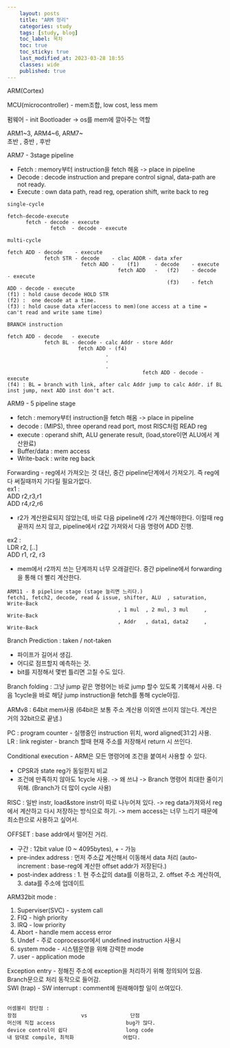 ```yaml
---
    layout: posts
    title: "ARM 정리"
    categories: study
    tags: [study, blog]
    toc_label: 목차
    toc: true
    toc_sticky: true
    last_modified_at: 2023-03-28 18:55
    classes: wide
    published: true
---
```


ARM(Cortex)  

MCU(microcontroller) - mem조합, low cost, less mem  

펌웨어 - init Bootloader -> os를 mem에 깔아주는 역할  

ARM1~3, ARM4~6, ARM7~  
초반  , 중반   , 후반  

ARM7 - 3stage pipeline  
- Fetch : memory부터 instruction을 fetch 해옴 -> place in pipeline  
- Decode : decode instruction and prepare control signal, data-path are not ready.  
- Execute : own data path, read reg, operation shift, write back to reg  

```
single-cycle

fetch-decode-execute  
      fetch - decode - execute  
              fetch  - decode - execute  

multi-cycle

fetch ADD - decode    - execute  
            fetch STR - decode    - clac ADDR - data xfer  
                        fetch ADD -    (f1)     - decode    - execute  
                                    fetch ADD   -   (f2)    - decode    - execute  
                                                    (f3)    - fetch ADD - decode - execute  
(f1) : hold cause decode HOLD STR  
(f2) :  one decode at a time.  
(f3) : hold cause data xfer(access to mem)(one access at a time = can't read and write same time)  

BRANCH instruction

fetch ADD - decode   - execute  
            fetch BL - decode - calc Addr - store Addr  
                       fetch ADD - (f4)  
                                .  
                                .  
                                .  
                                            fetch ADD - decode - execute  
(f4) : BL = branch with link, after calc Addr jump to calc Addr. if BL inst jump, next ADD inst don't act.  
```

ARM9 - 5 pipeline stage  
- fetch : memory부터 instruction을 fetch 해옴 -> place in pipeline  
- decode : (MIPS), three operand read port, most RISC처럼 READ reg  
- execute : operand shift, ALU generate result, (load,store이면 ALU에서 계산완료)  
- Buffer/data : mem access  
- Write-back : write reg back  

Forwarding - reg에서 가져오는 것 대신, 중간 pipeline단계에서 가져오기.  즉 reg에 다 써질때까지 기다릴 필요가없다.  
ex1 :  
ADD r2,r3,r1  
ADD r4,r2,r6  
- r2가 계산완료되지 않았는데, 바로 다음 pipeline에 r2가 계산해야한다. 이럴때 reg 끝까지 쓰지 않고, pipeline에서 r2값 가져와서 다음 명령어 ADD 진행.  

ex2 :  
LDR r2, [..]  
ADD r1, r2, r3  
- mem에서 r2까지 쓰는 단계까지 너무 오래걸린다. 중간 pipeline에서 forwarding을 통해 더 빨리 계산한다.  

```
ARM11 - 8 pipeline stage (stage 늘리면 느리다.)  
fetch1, fetch2, decode, read & issue, shifter, ALU  , saturation, Write-Back  
                                    , 1 mul  , 2 mul, 3 mul     , Write-Back  
                                    , Addr   , data1, data2     , Write-Back  
```
Branch Prediction : taken / not-taken  
- 파이프가 길어서 생김.  
- 어디로 점프할지 예측하는 것.  
- bit를 지정해서 몇번 틀리면 고칠 수도 있다.  

Branch folding : 그냥 jump 같은 명령어는 바로 jump 할수 있도록 기록해서 사용.  다음 1cycle을 바로 해당 jump instruction을 fetch를 통해 cycle아낌. 

ARMv8 : 64bit mem사용 (64bit은 보통 주소 계산용 이외엔 쓰이지 않는다. 계산은 거의 32bit으로 끝냄.)  

PC : program counter - 실행중인 instruction 위치, word aligned[31:2] 사용.  
LR : link register   - branch 할때 현재 주소를 저장해서 return 시 쓰인다.  

Conditional execution - ARM은 모든 명령어에 조건을 붙여서 사용할 수 있다.  
- CPSR과 state reg가 동일한지 비교  
- 조건에 만족하지 않아도 1cycle 사용. -> 왜 쓰냐 -> Branch 명령어 최대한 줄이기 위해. (Branch가 더 많이 cycle 사용)  

RISC : 일반 instr, load&store instr이 따로 나누어져 있다. -> reg data가져와서 reg에서 계산하고 다시 저장하는 방식으로 하기. -> mem access는 너무 느리기 때문에 최소한으로 사용하고 싶어서.  

OFFSET : base addr에서 떨어진 거리.  
- 구간 : 12bit value (0 ~ 4095bytes), + - 가능  
- pre-index address : 먼저 주소값 계산해서 이동해서 data 처리 (auto-increment : base-reg에 계산한 offset addr가 저장된다.)  
- post-index address : 1. 현 주소값의 data를 이용하고, 2. offset 주소 계산하여, 3. data를 주소에 업데이트  

ARM32bit mode :  
1. Superviser(SVC) - system call  
2. FIQ - high priority  
3. IRQ - low priority  
4. Abort - handle mem access error  
5. Undef - 주로 coprocessor에서 undefined instruction 사용시  
6. system mode - 시스템운영을 위해 강력한 mode  
7. user - application mode  

Exception entry - 정해진 주소에 exception을 처리하기 위해 정의되어 있음. Branch문으로 처리 동작으로 들어감.  
SWI (trap) - SW interrupt : comment에 원래해야할 일이 쓰여있다.  

<pre>
<code>
어셈블리 장단점 :  
장점                     vs              단점  
머신에 직접 access                       bug가 많다.  
device control이 쉽다                   long code  
내 맘대로 compile, 최적화                어렵다.  
</code>
</pre>